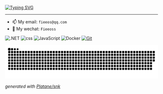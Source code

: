 [![Typing SVG](https://readme-typing-svg.herokuapp.com?font=Josefin+Sans&duration=3000&pause=1000&color=1F00FFFB&center=%E7%9C%9F&vCenter=%E7%9C%9F&repeat=%E7%9C%9F&random=%E7%9C%9F&width=435&lines=Welcome+to+the+Fieeos+Github+warehouse)](https://git.io/typing-svg)

---- 

- 📫 My email: `fieeos@qq.com`
- 🐶 My wechat: `Fieeoss`

![.NET](https://img.shields.io/badge/.PHP-512BD4?style=flat-square&logo=C-Sharp&logoColor=ffffff)
![css](https://img.shields.io/badge/-CSS-007396?style=flat-square&logo=java&logoColor=ffffff)
![JavaScript](https://img.shields.io/badge/JavaScript-F7DF1E?style=flat-square&logo=JavaScript&logoColor=ffffff)
![Docker](https://img.shields.io/badge/Docker-2496ED?style=flat-square&logo=docker&logoColor=ffffff)
[![Git](https://img.shields.io/badge/-Git-f05032?style=flat-square&logo=git&logoColor=white)](https://git-scm.com/)

<!-- 热力图-->
<picture>
  <source media="(prefers-color-scheme: dark)" srcset="https://raw.githubusercontent.com/Fieeos/Fieeos/output/github-contribution-grid-snake-dark.svg">
  <source media="(prefers-color-scheme: light)" srcset="https://raw.githubusercontent.com/Fieeos/Fieeos/output/github-contribution-grid-snake.svg">
  <img alt="github contribution grid snake animation" src="https://raw.githubusercontent.com/Fieeos/Fieeos/output/github-contribution-grid-snake.svg">
</picture>

_generated with [Platane/snk](https://github.com/fieeos)_
